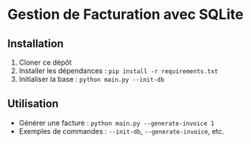
# Gestion de Facturation avec SQLite

## Installation
1. Cloner ce dépôt
2. Installer les dépendances : `pip install -r requirements.txt`
3. Initialiser la base : `python main.py --init-db`

## Utilisation
- Générer une facture : `python main.py --generate-invoice 1`
- Exemples de commandes : `--init-db`, `--generate-invoice`, etc.
